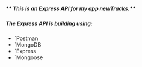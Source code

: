 ##### ** This is an Express API for my app newTracks.** 
##### **The Express API is building using:**
- `Postman
- `MongoDB
- `Express
- `Mongoose 

